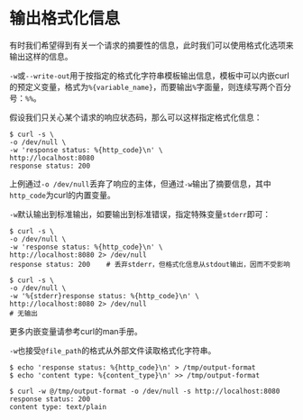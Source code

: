 # 输出格式化信息

有时我们希望得到有关一个请求的摘要性的信息，此时我们可以使用格式化选项来输出这样的信息。

`-w`或`--write-out`用于按指定的格式化字符串模板输出信息，模板中可以内嵌curl的预定义变量，格式为`%{variable_name}`，而要输出`%`字面量，则连续写两个百分号：`%%`。

假设我们只关心某个请求的响应状态码，那么可以这样指定格式化信息：

```shell
$ curl -s \
-o /dev/null \
-w 'response status: %{http_code}\n' \
http://localhost:8080
response status: 200
```

上例通过`-o /dev/null`丢弃了响应的主体，但通过`-w`输出了摘要信息，其中`http_code`为curl的内置变量。

`-w`默认输出到标准输出，如要输出到标准错误，指定特殊变量`stderr`即可：

```shell
$ curl -s \
-o /dev/null \
-w 'response status: %{http_code}\n' \
http://localhost:8080 2> /dev/null
response status: 200	# 丢弃stderr，但格式化信息从stdout输出，因而不受影响

$ curl -s \
-o /dev/null \
-w '%{stderr}response status: %{http_code}\n' \
http://localhost:8080 2> /dev/null
# 无输出
```

更多内嵌变量请参考curl的man手册。

`-w`也接受`@file_path`的格式从外部文件读取格式化字符串。

```shell
$ echo 'response status: %{http_code}\n' > /tmp/output-format
$ echo 'content type: %{content_type}\n' >> /tmp/output-format

$ curl -w @/tmp/output-format -o /dev/null -s http://localhost:8080
response status: 200
content type: text/plain
```
